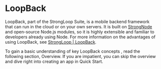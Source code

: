 <h1> LoopBack</h1>

LoopBack, part of the StrongLoop Suite, is a mobile backend framework that can run in the cloud or on your own servers.
It is built on [StrongNode](http://strongloop.com/strongloop-suite/strongnode/) and open-source Node.js modules, so
it is highly extensible and familiar to developers already using Node. For more information on the advantages of using LoopBack, see 
[StrongLoop | LoopBack](http://strongloop.com/strongloop-suite/loopback/).

To gain a basic understanding of key LoopBack concepts , read the following section, Overview.  If you are impatient, you can skip the overview and dive right into creating an app in Quick Start.

